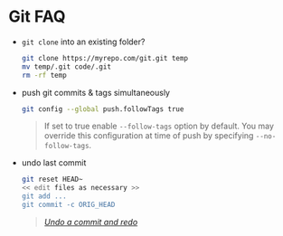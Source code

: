 # Git FAQ

- `git clone` into an existing folder?
  ```sh
  git clone https://myrepo.com/git.git temp
  mv temp/.git code/.git
  rm -rf temp
  ```
- push git commits & tags simultaneously
  ```sh
  git config --global push.followTags true
  ```
  > If set to true enable `--follow-tags` option by default. You may override this configuration at time of push by specifying `--no-follow-tags`.
  
- undo last commit
  ```sh
  git reset HEAD~
  << edit files as necessary >>
  git add ...
  git commit -c ORIG_HEAD
  ```
  > _[Undo a commit and redo](https://stackoverflow.com/questions/927358/how-to-undo-the-most-recent-commits-in-git/927386#927386)_
